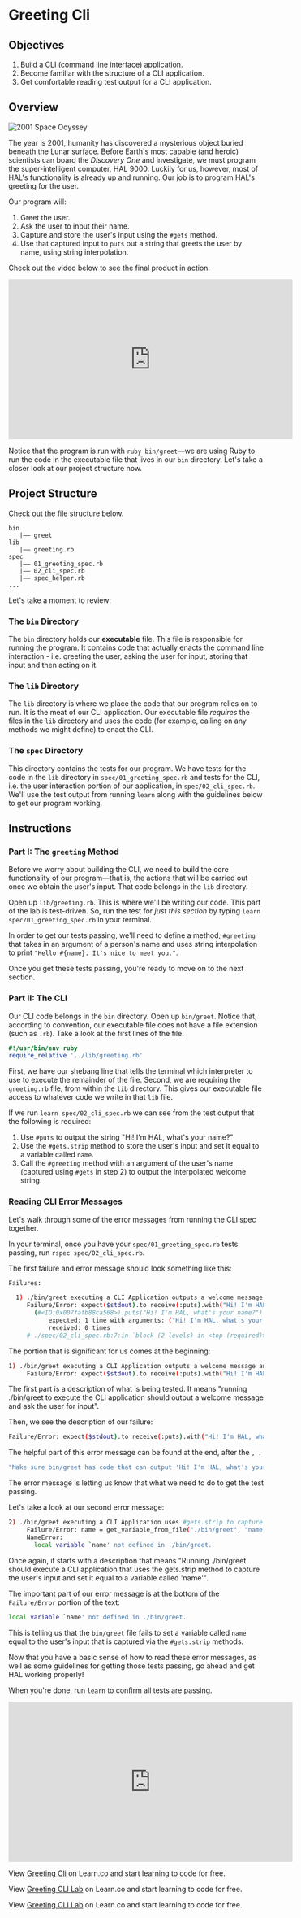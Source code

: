 # Greeting Cli

## Objectives

1. Build a CLI (command line interface) application.
2. Become familiar with the structure of a CLI application.
3. Get comfortable reading test output for a CLI application.

## Overview

![2001 Space Odyssey](http://readme-pics.s3.amazonaws.com/2001_A_Space_Odyssey_Style_B.jpg)

The year is 2001, humanity has discovered a mysterious object buried beneath the Lunar surface. Before Earth's most capable (and heroic) scientists can board the *Discovery One* and investigate, we must program the super-intelligent computer, HAL 9000. Luckily for us, however, most of HAL's functionality is already up and running. Our job is to program HAL's greeting for the user.

Our program will:

1. Greet the user.
2. Ask the user to input their name.
3. Capture and store the user's input using the `#gets` method.
4. Use that captured input to `puts` out a string that greets the user by name, using string interpolation.

Check out the video below to see the final product in action:

<iframe width="560" height="315" src="https://www.youtube.com/embed/sBQBP1Aaxzk" frameborder="0" allowfullscreen></iframe>

Notice that the program is run with `ruby bin/greet`––we are using Ruby to run the code in the executable file that lives in our `bin` directory. Let's take a closer look at our project structure now.

## Project Structure

Check out the file structure below.

```
bin
   |–– greet
lib
   |–– greeting.rb
spec
   |–– 01_greeting_spec.rb
   |–– 02_cli_spec.rb
   |–– spec_helper.rb
...
```  

Let's take a moment to review:

### The `bin` Directory

The `bin` directory holds our **executable** file. This file is responsible for running the program. It contains code that actually enacts the command line interaction - i.e. greeting the user, asking the user for input, storing that input and then acting on it.

### The `lib` Directory

The `lib` directory is where we place the code that our program relies on to run. It is the meat of our CLI application. Our executable file *requires* the files in the `lib` directory and uses the code (for example, calling on any methods we might define) to enact the CLI.

### The `spec` Directory

This directory contains the tests for our program. We have tests for the code in the `lib` directory in `spec/01_greeting_spec.rb` and tests for the CLI, i.e. the user interaction portion of our application, in `spec/02_cli_spec.rb`. We'll use the test output from running `learn` along with the guidelines below to get our program working.


## Instructions

### Part I: The   `greeting` Method

Before we worry about building the CLI, we need to build the core functionality of our program––that is, the actions that will be carried out once we obtain the user's input. That code belongs in the `lib` directory.

Open up `lib/greeting.rb`. This is where we'll be writing our code. This part of the lab is test-driven. So, run the test for *just this section* by typing `learn spec/01_greeting_spec.rb` in your terminal.

In order to get our tests passing, we'll need to define a method, `#greeting` that takes in an argument of a person's name and uses string interpolation to print `"Hello #{name}. It's nice to meet you."`.

Once you get these tests passing, you're ready to move on to the next section.

### Part II: The CLI

Our CLI code belongs in the `bin` directory. Open up `bin/greet`. Notice that, according to convention, our executable file does not have a file extension (such as `.rb`). Take a look at the first lines of the file:

```ruby
#!/usr/bin/env ruby
require_relative '../lib/greeting.rb'
```

First, we have our shebang line that tells the terminal which interpreter to use to execute the remainder of the file. Second, we are requiring the `greeting.rb` file, from within the `lib` directory. This gives our executable file access to whatever code we write in that `lib` file.

If we run `learn spec/02_cli_spec.rb` we can see from the test output that the following is required:

1. Use `#puts` to output the string "Hi! I'm HAL, what's your name?"
2. Use the `#gets.strip` method to store the user's input and set it equal to a variable called `name`.
3. Call the `#greeting` method with an argument of the user's name (captured using `#gets` in step 2) to output the interpolated welcome string.

### Reading CLI Error Messages

Let's walk through some of the error messages from running the CLI spec together.

In your terminal, once you have your `spec/01_greeting_spec.rb` tests passing, run `rspec spec/02_cli_spec.rb`.

The first failure and error message should look something like this:


```bash
Failures:

  1) ./bin/greet executing a CLI Application outputs a welcome message and asks the user for input
     Failure/Error: expect($stdout).to receive(:puts).with("Hi! I'm HAL, what's your name?"), "Make sure bin/greet has code that can output 'Hi! I'm HAL, what's your name?' exactly."
       (#<IO:0x007fafb88ca568>).puts("Hi! I'm HAL, what's your name?")
           expected: 1 time with arguments: ("Hi! I'm HAL, what's your name?")
           received: 0 times
     # ./spec/02_cli_spec.rb:7:in `block (2 levels) in <top (required)>'
```

The portion that is significant for us comes at the beginning:

```bash
1) ./bin/greet executing a CLI Application outputs a welcome message and asks the user for input
     Failure/Error: expect($stdout).to receive(:puts).with("Hi! I'm HAL, what's your name?"), "Make sure bin/greet has code that can output 'Hi! I'm HAL, what's your name?' exactly."
```

The first part is a description of what is being tested. It means "running ./bin/greet to execute the CLI application should output a welcome message and ask the user for input".

Then, we see the description of our failure:

```bash
Failure/Error: expect($stdout).to receive(:puts).with("Hi! I'm HAL, what's your name?"), "Make sure bin/greet has code that can output 'Hi! I'm HAL, what's your name?' exactly."
```

The helpful part of this error message can be found at the end, after the `, `.

```bash
"Make sure bin/greet has code that can output 'Hi! I'm HAL, what's your name?' exactly."
```

The error message is letting us know that what we need to do to get the test passing.

Let's take a look at our second error message:

```bash
2) ./bin/greet executing a CLI Application uses #gets.strip to capture the user input and set it equal to a variable called name
     Failure/Error: name = get_variable_from_file("./bin/greet", "name")
     NameError:
       local variable `name' not defined in ./bin/greet.
```

Once again, it starts with a description that means "Running ./bin/greet should execute a CLI application that uses the gets.strip method to capture the user's input and set it equal to a variable called 'name'".

The important part of our error message is at the bottom of the `Failure/Error` portion of the text:

```bash
local variable `name' not defined in ./bin/greet.
```

This is telling us that the `bin/greet` file fails to set a variable called `name` equal to the user's input that is captured via the `#gets.strip` methods.

Now that you have a basic sense of how to read these error messages, as well as some guidelines for getting those tests passing, go ahead and get HAL working properly!

When you're done, run `learn` to confirm all tests are passing.

<iframe width="560" height="315" src="https://www.youtube.com/embed/7R0mD3uWk5c" frameborder="0" allowfullscreen></iframe>

<p data-visibility='hidden'>View <a href='https://learn.co/lessons/greeting-cli' title='Greeting Cli'>Greeting Cli</a> on Learn.co and start learning to code for free.</p>

<p data-visibility='hidden'>View <a href='https://learn.co/lessons/greeting-cli'>Greeting CLI Lab</a> on Learn.co and start learning to code for free.</p>

<p class='util--hide'>View <a href='https://learn.co/lessons/greeting-cli'>Greeting CLI Lab</a> on Learn.co and start learning to code for free.</p>
